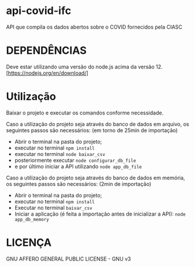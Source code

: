 # api-covid-ifc
API que compila os dados abertos sobre o COVID fornecidos pela CIASC

# DEPENDÊNCIAS
Deve estar utilizando uma versão do node.js acima da versão 12. [https://nodejs.org/en/download/]

# Utilização
Baixar o projeto e executar os comandos conforme necessidade.

Caso a utilização do projeto seja através do banco de dados em arquivo, os seguintes passos são necessários: (em torno de 25min de importação)

* Abrir o terminal na pasta do projeto;
* executar no terminal ``npm install``
* executar no terminal ```node baixar_csv```
* posteriormente executar ```node configurar_db_file```
* e por último iniciar a API utilizando ```node app_db_file```

Caso a utilização do projeto seja através do banco de dados em memória, os seguintes passos são necessários: (2min de importação)

* Abrir o terminal na pasta do projeto;
* executar no terminal ``npm install``
* Executar no terminal ```baixar_csv```
* Iniciar a aplicação (é feita a importação antes de inicializar a API): ```node app_db_memory```

# LICENÇA
GNU AFFERO GENERAL PUBLIC LICENSE - GNU v3